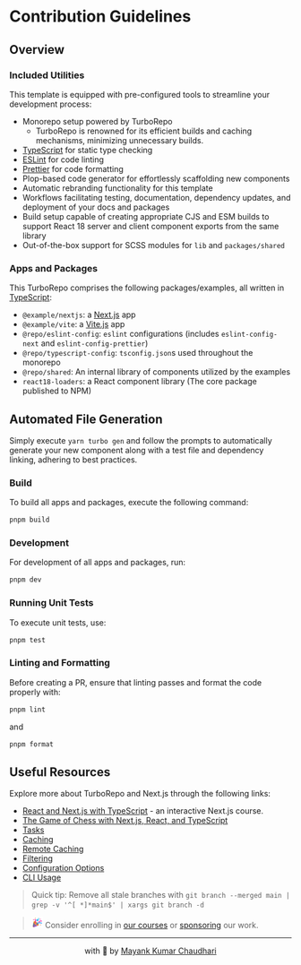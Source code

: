 # Contribution Guidelines

## Overview

### Included Utilities

This template is equipped with pre-configured tools to streamline your development process:

- Monorepo setup powered by TurboRepo
  - TurboRepo is renowned for its efficient builds and caching mechanisms, minimizing unnecessary builds.
- [TypeScript](https://www.typescriptlang.org/) for static type checking
- [ESLint](https://eslint.org/) for code linting
- [Prettier](https://prettier.io) for code formatting
- Plop-based code generator for effortlessly scaffolding new components
- Automatic rebranding functionality for this template
- Workflows facilitating testing, documentation, dependency updates, and deployment of your docs and packages
- Build setup capable of creating appropriate CJS and ESM builds to support React 18 server and client component exports from the same library
- Out-of-the-box support for SCSS modules for `lib` and `packages/shared`

### Apps and Packages

This TurboRepo comprises the following packages/examples, all written in [TypeScript](https://www.typescriptlang.org/):

- `@example/nextjs`: a [Next.js](https://nextjs.org/) app
- `@example/vite`: a [Vite.js](https://vitest.dev) app
- `@repo/eslint-config`: `eslint` configurations (includes `eslint-config-next` and `eslint-config-prettier`)
- `@repo/typescript-config`: `tsconfig.json`s used throughout the monorepo
- `@repo/shared`: An internal library of components utilized by the examples
- `react18-loaders`: a React component library (The core package published to NPM)

## Automated File Generation

Simply execute `yarn turbo gen` and follow the prompts to automatically generate your new component along with a test file and dependency linking, adhering to best practices.

### Build

To build all apps and packages, execute the following command:

```bash
pnpm build
```

### Development

For development of all apps and packages, run:

```bash
pnpm dev
```

### Running Unit Tests

To execute unit tests, use:

```bash
pnpm test
```

### Linting and Formatting

Before creating a PR, ensure that linting passes and format the code properly with:

```bash
pnpm lint
```

and

```bash
pnpm format
```

## Useful Resources

Explore more about TurboRepo and Next.js through the following links:

- [React and Next.js with TypeScript](https://www.udemy.com/course/react-and-next-js-with-typescript/?referralCode=7202184A1E57C3DCA8B2) - an interactive Next.js course.
- [The Game of Chess with Next.js, React, and TypeScript](https://www.udemy.com/course/game-of-chess-with-nextjs-react-and-typescrypt/?referralCode=851A28F10B254A8523FE)
- [Tasks](https://turbo.build/repo/docs/core-concepts/monorepos/running-tasks)
- [Caching](https://turbo.build/repo/docs/core-concepts/caching)
- [Remote Caching](https://turbo.build/repo/docs/core-concepts/remote-caching)
- [Filtering](https://turbo.build/repo/docs/core-concepts/monorepos/filtering)
- [Configuration Options](https://turbo.build/repo/docs/reference/configuration)
- [CLI Usage](https://turbo.build/repo/docs/reference/command-line-reference)

> Quick tip: Remove all stale branches with `git branch --merged main | grep -v '^[ *]*main$' | xargs git branch -d`

> <img src="https://raw.githubusercontent.com/mayank1513/mayank1513/main/popper.png" style="height: 20px"/> Consider enrolling in [our courses](https://mayank-chaudhari.vercel.app/courses) or [sponsoring](https://github.com/sponsors/mayank1513) our work.

<hr />

<p align="center" style="text-align:center">with 💖 by <a href="https://mayank-chaudhari.vercel.app" target="_blank">Mayank Kumar Chaudhari</a></p>
